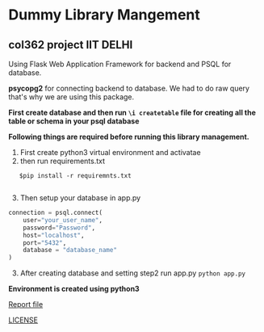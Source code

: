 # Dummy Library Mangement

## col362 project IIT DELHI

Using Flask Web Application Framework for backend and PSQL for database.

**psycopg2** for connecting backend to database. We had to do raw query that's why we are using this package.

**First create database and then run 
```\i createtable```
file for creating all the table or schema in your psql database**

**Following things are required before running this library management.**
1. First create python3 virtual environment and activatae
2. then run requirements.txt
```
   $pip install -r requiremnts.txt
   
```
3. Then setup your database in app.py 
```python
connection = psql.connect(
    user="your_user_name",
    password="Password",
    host="localhost",
    port="5432",
    database = "database_name"
)
```
3. After creating database and setting step2 run app.py
```python app.py```

**Environment is created using python3**

[Report file](https://github.com/asifanwar007/DummyLibraryManagement/blob/master/project1-Report.pdf)

[LICENSE](https://github.com/asifanwar007/DummyLibraryManagement/blob/master/LICENSE.md "MIT License")


